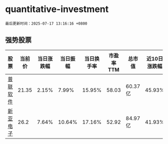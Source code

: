 # quantitative-investment

`最后更新时间：2025-07-17 13:16:16 +0800`

## 强势股票

|股票|当前价|当日涨跌幅|当日振幅|当日换手率|市盈率TTM|总市值|近10日涨跌幅|
|----|----|----|----|----|----|----|----|
|[普联软件](https://xueqiu.com/S/SZ300996)|21.35|2.15%|7.99%|15.95%|58.03|60.37亿|45.93%|
|[新亚电子](https://xueqiu.com/S/SH605277)|26.2|7.64%|10.64%|17.16%|52.92|84.97亿|41.93%|

